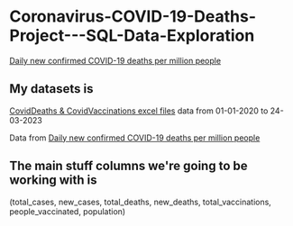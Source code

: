 # Coronavirus-COVID-19-Deaths-Project---SQL-Data-Exploration
[Daily new confirmed COVID-19 deaths per million people](https://ourworldindata.org/covid-deaths#:~:text=Daily%20new%20confirmed%20COVID%2D19%20deaths%20per%20million%20people)

## My datasets is

[CovidDeaths & CovidVaccinations excel files](https://bauniversity-my.sharepoint.com/:f:/g/personal/31909304005_std_bau_edu_jo/EuNyE1vdR3NBjoFQDtWz4T4B-diqOsLDef1-NA9fG88KnQ?e=r98Pqn) 
data from 01-01-2020 to 24-03-2023

Data from  [Daily new confirmed COVID-19 deaths per million people](https://ourworldindata.org/covid-deaths#:~:text=Daily%20new%20confirmed%20COVID%2D19%20deaths%20per%20million%20people)

## The main stuff columns we're going to be working with is 
(total_cases, new_cases, total_deaths, new_deaths, total_vaccinations, people_vaccinated, population)




  
 



